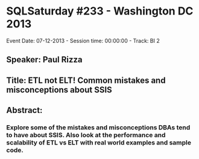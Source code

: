 # SQLSaturday #233 - Washington DC 2013
Event Date: 07-12-2013 - Session time: 00:00:00 - Track: BI 2
## Speaker: Paul Rizza
## Title: ETL not ELT!  Common mistakes and misconceptions about SSIS
## Abstract:
### Explore some of the mistakes and misconceptions DBAs tend to have about SSIS.  Also look at the performance and scalability of ETL vs ELT with real world examples and sample code.

